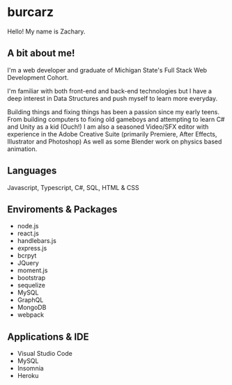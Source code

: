 # burcarz

Hello! My name is Zachary.

## A bit about me!

I'm a web developer and graduate of Michigan State's Full Stack Web Development Cohort.

I'm familiar with both front-end and back-end technologies but I have a deep interest in Data Structures and push myself to learn more everyday.

Building things and fixing things has been a passion since my early teens.
From building computers to fixing old gameboys and attempting to learn C# and Unity as a kid (Ouch!)
I am also a seasoned Video/SFX editor with experience in the Adobe Creative Suite (primarily Premiere, After Effects, Illustrator and Photoshop)
As well as some Blender work on physics based animation.

## Languages

Javascript, Typescript, C#, SQL, HTML & CSS

## Enviroments & Packages

- node.js
- react.js
- handlebars.js
- express.js
- bcrpyt
- JQuery
- moment.js
- bootstrap
- sequelize
- MySQL
- GraphQL
- MongoDB
- webpack

## Applications & IDE

- Visual Studio Code
- MySQL
- Insomnia
- Heroku
